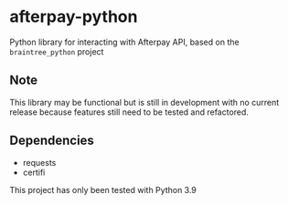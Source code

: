 # afterpay-python
Python library for interacting with Afterpay API, based on the `braintree_python` project

## Note
This library may be functional but is still in development with no current release because features still need to be tested and refactored.

## Dependencies
* requests
* certifi

This project has only been tested with Python 3.9
